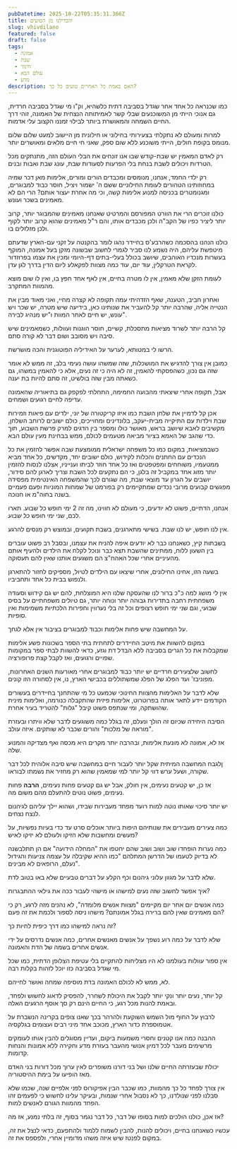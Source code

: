 ```yaml
---
pubDatetime: 2025-10-22T05:35:31.366Z
title: והבדילנו מן הטועים
slug: vhivdilano
featured: false
draft: false
tags:
  - אמונה
  - שבת
  - חינוך
  - עולם הבא
  - מדע
description: האם באמת כל האחרים טועים כל כך?
---
```


כמו שכנראה כל אחד אחר שגדל בסביבה דתית כלשהיא, וק"ו מי שגדל בסביבה חרדית, גם אנוכי הייתי מן המשוכנעים שבלי קשר לאמיתותה הנצחית של האמונה, זוהי דרך החיים השמחה והמאושרת ביותר לבילוי זמננו הקצוב עלי אדמות.

למרות ומעולם לא נתקלתי בצעירותי בחילוני או חילונית מן היישוב למעט שלום שלום מנומס בקופת חולים, הייתי משוכנע ללא שום ספק, שאני חי חיים מלאים ומאושרים יותר.

רק לאדם המאמין יש שבת-קודש שבו אנו זונחים את הבלי העולם הזה, מתנתקים מכל הטרדות ויכולים לשבת בנחת בלי הפרעות לסעודות שבת, עונג שבת ואבות ובנים.

רק ילדי החמד, אנחנו, מנומסים ומכבדים הורים ומורים, אלימות מאן דכר שמיה במחוזותינו הטהורים לעומת החילוניים ששם ה' ישמור ויציל, חוסר כבוד למבוגרים, ומגנומטרים בכניסה למנוע אלימות קשה, וכי מה אחרת יעצור אותם? הרי הם לא מאמינים בשכר ועונש.

כולנו זוכרים הרי את הוורט המפורסם והמרטיט שאנחנו מאמינים שהמבוגר יותר, קרוב יותר ליציר כפיו של הקב"ה  ולכן מכבדים אותו, והם ר"ל מאמינים שהוא קרוב יותר לקוף ולכן מזלזלים בו. 

כולנו הנהנו בהסכמה כשהרבע'ס בחיידר נהגו לומר בהקנטה על זקני עם-הארץ שדעתם מיטפשת עליהם, היה נשמע לנו סביר לגמרי לחשוב שבשונה מזקן בעל אמונה, המוקף בעשרות מנכדיו האוהבים, שיושב בכולל בעלי-בתים דף-היומי ומכין את עצמו בפרוזדור לקראת הטרקלין, עוד יום, עוד כמה מצוות לפקאלע ליום הדין בדרך לגן עדן. 

לעומת הזקן שלא מאמין, אין לו מטרה בחיים, אין לאף אחד חפץ בו, ואין לו שום מוצא מהמוות המתקרב. 

ואחרון חביב, הטענה, שאף הזדהיתי עמה תקופה לא קצרה מחיי, ואני מאוד מבין את הנטייה אליה, שהרבה יותר קל  להעביר את שנותינו כאן,  בידיעה שיש מטרה, יש שכר ויש עונש, יש חיים לאחר המוות ו"יש מנהיג לבירה".

קל הרבה יותר לשרוד מציאות מתסכלת, קשיים, חוסר הוגנות ועוולות, כשמאמינים שיש סיבה ויש מסובב ושום דבר לא קורה סתם.

הרשו לי במטותא, לערער על האידיליה הפוטוגנית והכה מושרשת.

כמובן אין צורך להדגיש את המושכלות, שזה שמשהו עושה נעימי בלב, זה ממש לא אומר שזה גם נכון, כשהפסקתי להאמין, זה לא היה כי זה נעים, אלא כי להאמין במשהו, גם כשאתה מבין שזה בולשיט, זה סתם להיות בת יענה.

אבל, תקופה אחרי שיצאתי מהבועה החמימה, התחלתי לפקפק גם בתיאוריה שהאמונה עדיפה לחיים רגועים ושמחים.

אכן קל לדמיין את שלחן השבת כמו איזו קריקטורה של יוני, ילדים עם פיאות וזמירות שבת וילדות עם התיקייה מבית-יעקב, בלונדינים ומחוייכים, כולם ישובים לרוחב השלחן, מקשיבים לאבא שיושב בראש, מאושר כולו ומספר בין הדגים למרק פרשת השבוע, תוך כדי שהגב של האמא בציור מביאה מטעמים לכולם, ממש בבחינת מעין עולם הבא. 

כשבמציאות, במקום כמו כל משפחה ישראלית ממומצעת שבה אפשר להזמין את כל הנכדים עם החתנים והכלות לקידוש, כולם ישובים יחד, מקדשים, כל אחד מביא ממטעמיו, משוחחים ומפטפטים ואז כל אחד חוזר לביתו וענייניו, אצלנו לנסות להזמין יותר מזוג אחד במקביל זה בלגן, כי הם נתקעים לכל השבת וצריך לארגן להם סידור, יושבים על הגרון עד מוצאי שבת, מה שגורם לכך שהמשפחה האינטימית מפסידה מפגשים קבועים מרובי נכדים שמתקיימים רק בפורמט של שמחות המוניות ופעם פעמיים בשנה בחוה"מ או חנוכה.

אנחנו, הדתיים, פשוט לא יודעים, כי מעולם לא חווינו, מה זה 2 ימי חופש כל שבוע. תארו לכם, שני ימי חופש *כל שבוע*.

אין לנו חופש, יש לנו שבת. בשישי מתארגנים, בשבת תקועים, ובמוצש רק מנסים להרגע.

בשבתות קיץ, כשאנחנו כבר לא יודעים איפה להניח את עצמנו, ובסבל רב פשוט עוברים בין השעון ללוח, ממתינים שהשבת תצא כבר ונוכל לקלח את הילדים ולהעיף אותם מהעיניים אחרי שכל האהח"צ הם משגעים אותנו שאין להם תעסוקה.

בשעה הזו, אחינו החילונים, אחרי שיצאו עם הילדים לטיול, מספיקים לחזור להתארגן ולנפוש בבית כל אחד ותחביביו.

אין לי מושג למה כ"כ ברור לנו שהעסקה שלנו היא המוצלחת, להם יש גם קידוש וסעודה משפחתית רחבה בתדירות גבוהה יותר ונוחה יותר, גם טיולים משפחתיים על בסיס שבועי, וגם שני ימי חופש רצופים וכל זה בלי נערווין וחפירות הלכתיות משמימות ואין סופיות.

על המחשבה שיש פחות אלימות וכבוד למבוגרים בציבור אין אלא לגחך.

במקום להשוות את מיטב החיידרים לתחתית בתי הספר בשכונות פשע אלימות שמקבלות את כל הגרים בסביבה ללא הבדל דת וגזע, כדאי להשוות לבתי ספר במקומות שפויים ורגועים, ואז לקבל קצת פרופורציה.

לחשוב שלצעירים חרדיים יש יותר כבוד למבוגרים אחרי מאורעות השנים האחרונות, מפוניבז' ועד הפלג של הפלג שמשתוללים בכבישי הארץ, נו, אין לסחורה הזו קונים.

שלא לדבר על האלימות מהצוות החינוכי שכמעט כל מי שהתחנך בחיידרים בעשורים הקודמים יידע לתאר אותה בפרוטרוט, אלימות פיזית שהתקבלה כנורמה, ואלימות מינית שהושתקה, ומי שנתפס פשוט קיבל "גלות" להטריד בעיר אחרת.

הסיבה היחידה שכיום זה הולך ונעלם, זה בגלל כמה משוגעים לדבר שלא וויתרו ובעזרת "מוראה של מלכות" והורים שכבר לא שותקים. איזה עולב.

אז לא, אמונה לא מונעת אלימות, ובהרבה יותר מקרים היא מכסה ואף מצדיקה והמנוע שלה.

ןלגבח המחשבה המיתית שקל יותר לעבור חיים במחשבה שיש סיבה אלוהית לכל דבר שקורה, ושעל ערש דווי קל יותר למי שמאמין שהוא רק מחזיר את נשמתו לבוראו.

אז כן, יש קטעים נעימים, אין חולק, אבל יש גם קטעים פחות נעימים, **הרבה** פחות נעימים, פשוט נוטים להתעלם מהם משום מה.

יש יותר סיכוי שאותו נוטה למות רועד מפחד מעבירות שבידו, ושהוא יילך עליהם לגיהנום לנצח נצחים.

כמה צעירים מעבירים את שנותיהם היפות ביותר אוכלים סרט עד כדי בעיות נפשיות, על מעשים ומחשבות שלא הזיקו ולעולם לא יזיקו לאיש?

כמה נערות הופחדו שוב ושוב ושוב שהם יחטפו את "המחלה הידועה" אם הן תתלבשנה לא בדיוק לטעמו של הדרשן המתלהם "כמו ההיא שקיבלה על עצמה צניעות והגידול נעלם, הרופאים לא מבינים".

שלא לדבר על מגוון עלוני גיהנום וכף הקלע על דברים טבעיים שלא באו בטוב לדת.

איך אפשר לחשוב שזה נעים למישהו או מישהי לעבור ככה את גילאי ההתבגרות?

כמה אנשים יום אחר יום מקיימים "מצוות אנשים מלומדה", לא נהנים מזה לרגע, רק כי הם מאמינים שאין להם ברירה בגלל אמונתם? מישהו ניסה לספור ולכמת את זה פעם?

 זה נראה למישהו כמו דרך כיפית לחיות כך?

שלא לדבר על כמה רוע נשפך על אנשים מאנשים אחרים, כמה אנשים נדרסים על ידי אנשים אחרים בשמה של הדת והאמונה.

אין ספור עוולות בעולמנו לא היו מצליחות להתקיים בלי עטיפת הצלופן הדתית, כמו שכל מי שגדל בסביבה כזו יוכל לזהות בקלות רבה.

לא, ממש לא לכולם האמונה בדת מוסיפה שמחה ואושר לחייהם.

קל יותר, נעים יותר ונקי יותר לקבל את היכולת לשחרר, להפסיק לדאוג לחשוש ולפחד, ובאמת להנות מכל רגע, כי החיים הינם רק סך אוסף הרגעים האלה.

לרבוץ על החוף מול השמש השוקעת ולהרהר בכך שאנו צופים בקרינה הנשברת על אטמוספרת כדור הארץ, מכוכב אחד מיני רבים ועצומים בגלקסיה.

ההבנה כמה אנו קטנים וחסרי משמעות ביקום, ועדיין מסוגלים להבין אותו לעומקים מרשימים מעבר לכל דמיון אנושי מהעבר בעזרת מדע וחקירה ללא אמונות והנחות קדומות.

יכולת שבעזרתה החיים שלנו ושל בני דורנו משופרים לאין ערוך מכל דורות בני האדם מאז הופיעו על בימת ההיסטוריה.

אין צורך לפחד כל כך מהמוות, כמו שכבר הבין אפיקורוס לפני אלפיים שנה, שכמו שלא סבלנו לפני שנולדנו, כך לא נסבול אחרי שנמות, ובעיקר עלינו לחשוש כי לפעמים זהו הפחד מהמוות הגורם לאנשים למות.

אז אכן, כולנו הולכים למות בסופו של דבר, כל דבר נגמר בסוף, זה בלתי נמנע, אז מה? 

עכשיו כשאנחנו בחיים, ויכולים להנות, להבין לשמוח ללמוד ולהתפעם, כדאי לנצל את זה, במקום לפנטז שיש איזה משהו מדומיין אחרי, ולפספס את זה.

